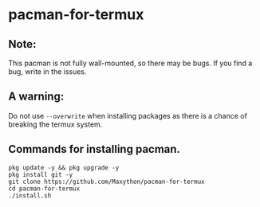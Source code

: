 # pacman-for-termux

## Note:
This pacman is not fully wall-mounted, so there may be bugs.  If you find a bug, write in the issues.  

## A warning:
Do not use `--overwrite` when installing packages as there is a chance of breaking the termux system.

## Commands for installing pacman.
```
pkg update -y && pkg upgrade -y
pkg install git -y
git clone https://github.com/Maxython/pacman-for-termux
cd pacman-for-termux
./install.sh
```
